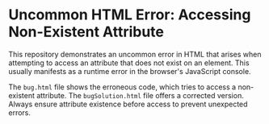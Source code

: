 # Uncommon HTML Error: Accessing Non-Existent Attribute

This repository demonstrates an uncommon error in HTML that arises when attempting to access an attribute that does not exist on an element.  This usually manifests as a runtime error in the browser's JavaScript console.

The `bug.html` file shows the erroneous code, which tries to access a non-existent attribute. The `bugSolution.html` file offers a corrected version.  Always ensure attribute existence before access to prevent unexpected errors.